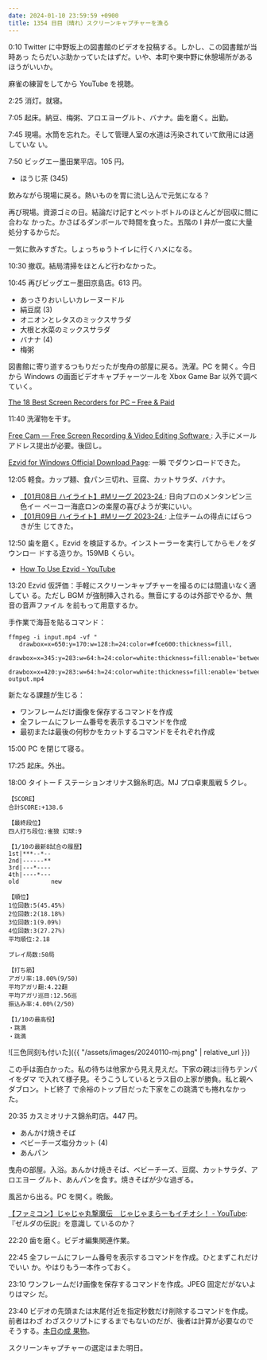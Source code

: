 ```yaml
---
date: 2024-01-10 23:59:59 +0900
title: 1354 日目（晴れ）スクリーンキャプチャーを漁る
---
```


0:10 Twitter に中野坂上の図書館のビデオを投稿する。しかし、この図書館が当時あっ
たらだいぶ助かっていたはずだ。いや、本町や東中野に休憩場所があるほうがいいか。

麻雀の練習をしてから YouTube を視聴。

2:25 消灯。就寝。

7:05 起床。納豆、梅粥、アロエヨーグルト、バナナ。歯を磨く。出勤。

7:45 現場。水筒を忘れた。そして管理人室の水道は汚染されていて飲用には適していな
い。

7:50 ビッグエー墨田業平店。105 円。

* ほうじ茶 (345)

飲みながら現場に戻る。熱いものを胃に流し込んで元気になる？

再び現場。資源ゴミの日。結論だけ記すとペットボトルのほとんどが回収に間に合わな
かった。かさばるダンボールで時間を食った。五階の I 井が一度に大量処分するからだ。

一気に飲みすぎた。しょっちゅうトイレに行くハメになる。

10:30 撤収。結局清掃をほとんど行わなかった。

10:45 再びビッグエー墨田京島店。613 円。

* あっさりおいしいカレーヌードル
* 絹豆腐 (3)
* オニオンとレタスのミックスサラダ
* 大根と水菜のミックスサラダ
* バナナ (4)
* 梅粥

図書館に寄り道するつもりだったが曳舟の部屋に戻る。洗濯。PC を開く。今日から
Windows の画面ビデオキャプチャーツールを Xbox Game Bar 以外で調べていく。

[The 18 Best Screen Recorders for PC – Free & Paid
](https://www.ispringsolutions.com/blog/10-best-screen-recording-software-for-windows-free-and-paid)

11:40 洗濯物を干す。

[Free Cam — Free Screen Recording & Video Editing Software
](https://www.freescreenrecording.com/): 入手にメールアドレス提出が必要。後回し。

[Ezvid for Windows Official Download Page](https://www.ezvid.com/download): 一瞬
でダウンロードできた。

12:05 軽食。カップ麺、食パン三切れ、豆腐、カットサラダ、バナナ。

* [【01月08日 ハイライト】#Mリーグ 2023-24
  ](https://www.youtube.com/watch?v=QjTAuK3P_Ug): 日向プロのメンタンピン三色イー
  ペーコー海底ロンの楽屋の喜びようが実にいい。
* [【01月09日 ハイライト】#Mリーグ 2023-24
  ](https://www.youtube.com/watch?v=bbnMCMYZ6So): 上位チームの得点にばらつきが生
  じてきた。

12:50 歯を磨く。Ezvid を検証するか。インストーラーを実行してからモノをダウンロー
ドする造りか。159MB くらい。

* [How To Use Ezvid - YouTube](https://www.youtube.com/watch?v=CyJGcATaCs0)

13:20 Ezvid 仮評価：手軽にスクリーンキャプチャーを撮るのには間違いなく適してい
る。ただし BGM が強制挿入される。無音にするのは外部でやるか、無音の音声ファイル
を前もって用意するか。

手作業で海苔を貼るコマンド：

```console
ffmpeg -i input.mp4 -vf "
   drawbox=x=650:y=170:w=128:h=24:color=#fce600:thickness=fill,
   drawbox=x=345:y=283:w=64:h=24:color=white:thickness=fill:enable='between(n,42,103)',
   drawbox=x=420:y=283:w=64:h=24:color=white:thickness=fill:enable='between(n,124,225)'" output.mp4
```

新たなる課題が生じる：

* ワンフレームだけ画像を保存するコマンドを作成
* 全フレームにフレーム番号を表示するコマンドを作成
* 最初または最後の何秒かをカットするコマンドをそれぞれ作成

15:00 PC を閉じて寝る。

17:25 起床。外出。

18:00 タイトー F ステーションオリナス錦糸町店。MJ プロ卓東風戦 5 クレ。

```text
【SCORE】
合計SCORE:+138.6

【最終段位】
四人打ち段位:雀狼 幻球:9

【1/10の最新8試合の履歴】
1st|***--*--
2nd|------**
3rd|---*----
4th|----*---
old         new

【順位】
1位回数:5(45.45%)
2位回数:2(18.18%)
3位回数:1(9.09%)
4位回数:3(27.27%)
平均順位:2.18

プレイ局数:50局

【打ち筋】
アガリ率:18.00%(9/50)
平均アガリ翻:4.22翻
平均アガリ巡目:12.56巡
振込み率:4.00%(2/50)

【1/10の最高役】
・跳満
・跳満
```

![三色同刻も付いた]({{ "/assets/images/20240110-mj.png" | relative_url }})

この手は面白かった。私の待ちは他家から見え見えだ。下家の親は🀕待ちテンパイをダマ
で入れて様子見。そうこうしているとラス目の上家が勝負。私と親へダブロン。トビ終了
で余裕のトップ目だった下家をこの跳満でも捲れなかった。

20:35 カスミオリナス錦糸町店。447 円。

* あんかけ焼きそば
* ベビーチーズ塩分カット (4)
* あんパン

曳舟の部屋。入浴。あんかけ焼きそば、ベビーチーズ、豆腐、カットサラダ、アロエヨー
グルト、あんパンを食す。焼きそばが少な過ぎる。

風呂から出る。PC を開く。晩飯。

[【ファミコン】じゃじゃ丸撃魔伝　じゃじゃまらーもイチオシ！ -
YouTube](https://www.youtube.com/watch?v=LeTz-53HQ3k): 『ゼルダの伝説』を意識し
ているのか？

22:20 歯を磨く。ビデオ編集関連作業。

22:45 全フレームにフレーム番号を表示するコマンドを作成。ひとまずこれだけでいい
か。やはりもう一本作っておく。

23:10 ワンフレームだけ画像を保存するコマンドを作成。JPEG 固定だがないよりはマシ
だ。

23:40 ビデオの先頭または末尾付近を指定秒数だけ削除するコマンドを作成。前者はわざ
わざスクリプトにするまでもないのだが、後者は計算が必要なのでそうする。[本日の成
果物](https://github.com/showa-yojyo/bin/commits/master/?since=2024-01-10&until=2024-01-10)。

スクリーンキャプチャーの選定はまた明日。
